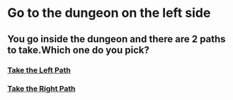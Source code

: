 # Go to the dungeon on the left side
## You go inside the dungeon and there are 2 paths to take.Which one do you pick?
### [Take the Left Path](LeftPath.md)
### [Take the Right Path](RightPath.md)
